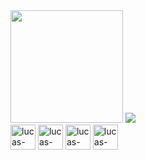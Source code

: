 
<div>
  <img height='180em' src="https://github-readme-stats.vercel.app/api?username=lucas852757&show_icons=true&theme=merko"/>
  <img heigth='180em' src="https://github-readme-stats.vercel.app/api/top-langs/?username=lucas852757&layout=compact&theme=merko&"/>
</div>

<div>
   <img align="center" heigth="30" width="40" alt="lucas-javaScript"src="https://cdn.jsdelivr.net/gh/devicons/devicon/icons/javascript/javascript-plain.svg" />
    <img align="center" heigth="30" width="40" alt="lucas-html5" src="https://cdn.jsdelivr.net/gh/devicons/devicon/icons/html5/html5-plain-wordmark.svg" />
    <img align="center" heigth="30" width="40" alt="lucas-css3" src="https://cdn.jsdelivr.net/gh/devicons/devicon/icons/css3/css3-plain.svg" />
    <img align="center" heigth="30" width="40" alt="lucas-docker" src="https://cdn.jsdelivr.net/gh/devicons/devicon/icons/docker/docker-plain-wordmark.svg" />
</div>
